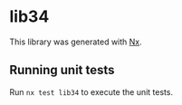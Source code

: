 # lib34

This library was generated with [Nx](https://nx.dev).

## Running unit tests

Run `nx test lib34` to execute the unit tests.
